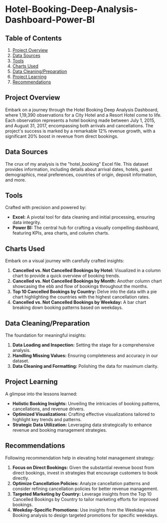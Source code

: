 # Hotel-Booking-Deep-Analysis-Dashboard-Power-BI

## Table of Contents

1. [Project Overview](#project-overview)
2. [Data Sources](#data-sources)
3. [Tools](#tools)
4. [Charts Used](#charts-used)
5. [Data Cleaning/Preparation](#data-cleaningpreparation)
6. [Project Learning](#project-learning)
7. [Recommendations](#recommendations)

## Project Overview
Embark on a journey through the Hotel Booking Deep Analysis Dashboard, where 1,19,390 observations for a City Hotel and a Resort Hotel come to life. Each observation represents a hotel booking made between July 1, 2015, and August 31, 2017, encompassing both arrivals and cancellations. The project's success is marked by a remarkable 12% revenue growth, with a significant 20% boost in revenue from direct bookings.

## Data Sources
The crux of my analysis is the "hotel_booking" Excel file. This dataset provides information, including details about arrival dates, hotels, guest demographics, meal preferences, countries of origin, deposit information, and more.

## Tools
Crafted with precision and powered by:

- **Excel:** A pivotal tool for data cleaning and initial processing, ensuring data integrity.
- **Power BI:** The central hub for crafting a visually compelling dashboard, featuring KPIs, area charts, and column charts.
  
## Charts Used

Embark on a visual journey with carefully crafted insights:
1. **Cancelled vs. Not Cancelled Bookings by Hotel:** Visualized in a column chart to provide a quick overview of booking trends.
2. **Cancelled vs. Not Cancelled Bookings by Month:** Another column chart showcasing the ebb and flow of bookings throughout the months.
3. **Top 10 Cancelled Bookings by Country:** Delve into the data with a pie chart highlighting the countries with the highest cancellation rates.
4. **Cancelled vs. Not Cancelled Bookings by Weekday:** A bar chart breaking down booking patterns based on weekdays.

## Data Cleaning/Preparation
The foundation for meaningful insights:

1. **Data Loading and Inspection:** Setting the stage for a comprehensive analysis.
2. **Handling Missing Values:** Ensuring completeness and accuracy in our dataset.
3. **Data Cleaning and Formatting:** Polishing the data for maximum clarity.

## Project Learning
A glimpse into the lessons learned:

- **Holistic Booking Insights:** Unveiling the intricacies of booking patterns, cancellations, and revenue drivers.
- **Optimized Visualizations:** Crafting effective visualizations tailored to highlight key trends and patterns.
- **Strategic Data Utilization:** Leveraging data strategically to enhance revenue and booking management strategies.

## Recommendations
Following recommendation help in elevating hotel management strategy:

 1. **Focus on Direct Bookings:** Given the substantial revenue boost from direct bookings, invest in strategies that encourage customers to book directly.
2. **Optimize Cancellation Policies:** Analyze cancellation patterns and consider refining cancellation policies for better revenue management.
3. **Targeted Marketing by Country:** Leverage insights from the Top 10 Cancelled Bookings by Country to tailor marketing efforts for improved bookings.
4. **Weekday-Specific Promotions:** Use insights from the Weekday-wise Booking analysis to design targeted promotions for specific weekdays.

